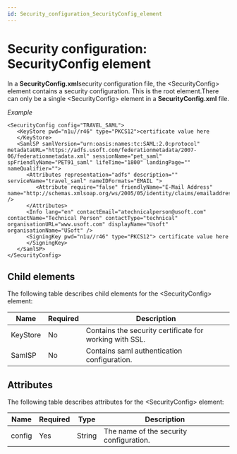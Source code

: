 ```yaml
---
id: Security_configuration_SecurityConfig_element
---
```


# Security configuration: SecurityConfig element

In a **SecurityConfig.xml**security configuration file, the \<SecurityConfig> element contains a security configuration. This is the root element.There can only be a single \<SecurityConfig> element in a **SecurityConfig.xml** file.

*Example*

```language-xml
<SecurityConfig config="TRAVEL_SAML">
   <KeyStore pwd="n1u//r46" type="PKCS12">certificate value here
   </KeyStore>
   <SamlSP samlVersion="urn:oasis:names:tc:SAML:2.0:protocol" metadataURL="https://adfs.usoft.com/federationmetadata/2007-06/federationmetadata.xml" sessionName="pet_saml" spFriendlyName="PET91_saml" lifeTime="1800" landingPage="" nameQualifier="">
      <Attributes representation="adfs" description="" serviceName="travel_saml" nameIDFormats="EMAIL ">
         <Attribute require="false" friendlyName="E-Mail Address" name="http://schemas.xmlsoap.org/ws/2005/05/identity/claims/emailaddress" />
      </Attributes>
      <Info lang="en" contactEmail="atechnicalperson@usoft.com" contactName="Technical Person" contactType="technical" organisationURL="www.usoft.com" displayName="Usoft" organisationName="USoft" />
      <SigningKey pwd="n1u//r46" type="PKCS12"> certificate value here
      </SigningKey>
   </SamlSP>
</SecurityConfig>
```

## Child elements

The following table describes child elements for the \<SecurityConfig> element:

|**Name**|**Required**|**Description**|
|--------|--------|--------|
|KeyStore|No      |Contains the security certificate for working with SSL.|
|SamlSP  |No      |Contains saml authentication configuration.|



## Attributes

The following table describes attributes for the \<SecurityConfig> element:

|**Name**|**Required**|**Type**|**Description**|
|--------|--------|--------|--------|
|config  |Yes     |String  |The name of the security configuration.|